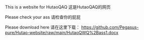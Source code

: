 This is a website for HutaoQAQ
这是HutaoQAQ的网页

Please check your ass
请检查你的屁屁

Please download here
请在这里下载：
https://github.com/Pegasus-pure/Hutao-website/raw/main/HutaoQWQ%2Bass1.docx

